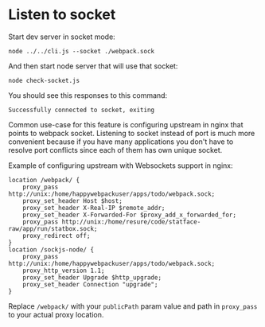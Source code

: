 # Listen to socket

Start dev server in socket mode:

```shell
node ../../cli.js --socket ./webpack.sock
```

And then start node server that will use that socket:

```shell
node check-socket.js
```

You should see this responses to this command:

```shell
Successfully connected to socket, exiting
```

Common use-case for this feature is configuring upstream in nginx that points to
webpack socket. Listening to socket instead of port is much more convenient
because if you have many applications you don't have to resolve port conflicts
since each of them has own unique socket.

Example of configuring upstream with Websockets support in nginx:

```
location /webpack/ {
	proxy_pass http://unix:/home/happywebpackuser/apps/todo/webpack.sock;
	proxy_set_header Host $host;
	proxy_set_header X-Real-IP $remote_addr;
	proxy_set_header X-Forwarded-For $proxy_add_x_forwarded_for;
	proxy_pass http://unix:/home/resure/code/statface-raw/app/run/statbox.sock;
	proxy_redirect off;
}
location /sockjs-node/ {
	proxy_pass http://unix:/home/happywebpackuser/apps/todo/webpack.sock;
	proxy_http_version 1.1;
	proxy_set_header Upgrade $http_upgrade;
	proxy_set_header Connection "upgrade";
}
```

Replace `/webpack/` with your `publicPath` param value and path in `proxy_pass`
to your actual proxy location.
